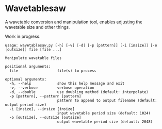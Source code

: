 # Wavetablesaw

A wavetable conversion and manipulation tool, 
enables adjusting the wavetable size and other things.

Work in progress. 
    
    usage: wavetablesaw.py [-h] [-v] [-d] [-p [pattern]] [-i [insize]] [-o [outsize]] file [file ...]
    
    Manipulate wavetable files
    
    positional arguments:
      file                  file(s) to process
    
    optional arguments:
      -h, --help            show this help message and exit
      -v, --verbose         verbose operation
      -d, --double          use doubling method (default: interpolate)
      -p [pattern], --pattern [pattern]
                            pattern to append to output filename (default: output period size)
      -i [insize], --insize [insize]
                            input wavetable period size (default: 1024)
      -o [outsize], --outsize [outsize]
                            output wavetable period size (default: 2048)